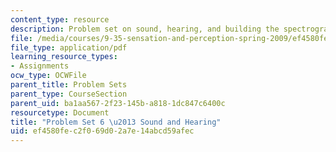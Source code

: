 ```yaml
---
content_type: resource
description: Problem set on sound, hearing, and building the spectrogram.
file: /media/courses/9-35-sensation-and-perception-spring-2009/ef4580fec2f069d02a7e14abcd59afec_MIT9_35s09_pset06_part1.pdf
file_type: application/pdf
learning_resource_types:
- Assignments
ocw_type: OCWFile
parent_title: Problem Sets
parent_type: CourseSection
parent_uid: ba1aa567-2f23-145b-a818-1dc847c6400c
resourcetype: Document
title: "Problem Set 6 \u2013 Sound and Hearing"
uid: ef4580fe-c2f0-69d0-2a7e-14abcd59afec
---
```

